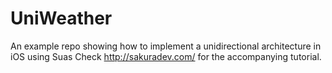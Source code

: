 # UniWeather
An example repo showing how to implement a unidirectional architecture in iOS using Suas
Check http://sakuradev.com/ for the accompanying tutorial.
